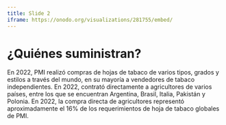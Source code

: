 ```yaml
---
title: Slide 2
iframe: https://onodo.org/visualizations/281755/embed/
---
```


# ¿Quiénes suministran?

En 2022, PMI realizó compras de hojas de tabaco de varios tipos, grados y estilos a través del mundo, en su mayoría a vendedores de tabaco independientes. En 2022, contrató directamente a agricultores de varios países, entre los que se encuentran Argentina, Brasil, Italia, Pakistán y Polonia. En 2022, la compra directa de agricultores representó aproximadamente el 16% de los requerimientos de hoja de tabaco globales de PMI.
